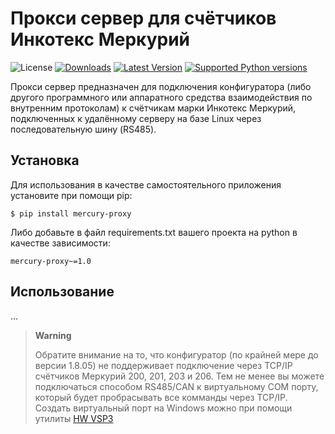 # Прокси сервер для счётчиков Инкотекс Меркурий

![License](https://img.shields.io/badge/License-BSD%203--Clause-green)
[![Downloads](https://img.shields.io/pypi/dm/mercury-proxy.svg?color=orange)](https://pypi.python.org/pypi/mercury-proxy)
[![Latest Version](https://img.shields.io/pypi/v/mercury-proxy.svg)](https://pypi.python.org/pypi/mercury-proxy)
[![Supported Python versions](https://img.shields.io/pypi/pyversions/mercury-proxy.svg)](https://pypi.python.org/pypi/mercury-proxy)

Прокси сервер предназначен для подключения конфигуратора (либо другого программного
или аппаратного средства взаимодействия по внутренним протоколам) к счётчикам марки
Инкотекс Меркурий, подключенных к удалённому серверу на базе Linux через последовательную
шину (RS485).

## Установка

Для использования в качестве самостоятельного приложения установите при помощи pip:

```shell
$ pip install mercury-proxy
```

Либо добавьте в файл requirements.txt вашего проекта на python в качестве зависимости:

```
mercury-proxy~=1.0
```

## Использование

...

> **Warning**
> 
> Обратите внимание на то, что конфигуратор (по крайней мере до версии 1.8.05) не поддерживает
> подключение через TCP/IP счётчиков Меркурий 200, 201, 203 и 206. Тем не менее вы можете
> подключаться способом RS485/CAN к виртуальному COM порту, который будет пробрасывать все
> комманды через TCP/IP. Создать виртуальный порт на Windows можно при помощи утилиты
> [HW&nbsp;VSP3](https://www.hw-group.com/software/hw-vsp3-virtual-serial-port)
